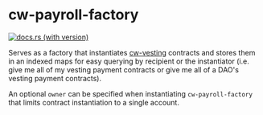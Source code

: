 # cw-payroll-factory

[![docs.rs (with version)](https://img.shields.io/docsrs/cw-payroll-factory/2.2.0)
](https://docs.rs/cw-payroll-factory/2.2.0/cw_payroll_factory/)

Serves as a factory that instantiates [cw-vesting](../cw-vesting) contracts and stores them in an indexed maps for easy querying by recipient or the instantiator (i.e. give me all of my vesting payment contracts or give me all of a DAO's vesting payment contracts).

An optional `owner` can be specified when instantiating `cw-payroll-factory` that limits contract instantiation to a single account.
